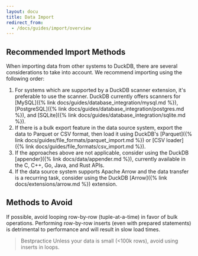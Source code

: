 ```yaml
---
layout: docu
title: Data Import
redirect_from:
  - /docs/guides/import/overview
---
```


## Recommended Import Methods

When importing data from other systems to DuckDB, there are several considerations to take into account.
We recommend importing using the following order:

1. For systems which are supported by a DuckDB scanner extension, it's preferable to use the scanner. DuckDB currently offers scanners for [MySQL]({% link docs/guides/database_integration/mysql.md %}), [PostgreSQL]({% link docs/guides/database_integration/postgres.md %}), and [SQLite]({% link docs/guides/database_integration/sqlite.md %}).
2. If there is a bulk export feature in the data source system, export the data to Parquet or CSV format, then load it using DuckDB's [Parquet]({% link docs/guides/file_formats/parquet_import.md %}) or [CSV loader]({% link docs/guides/file_formats/csv_import.md %}).
3. If the approaches above are not applicable, consider using the DuckDB [appender]({% link docs/data/appender.md %}), currently available in the C, C++, Go, Java, and Rust APIs.
4. If the data source system supports Apache Arrow and the data transfer is a recurring task, consider using the DuckDB [Arrow]({% link docs/extensions/arrow.md %}) extension.

## Methods to Avoid

If possible, avoid looping row-by-row (tuple-at-a-time) in favor of bulk operations.
Performing row-by-row inserts (even with prepared statements) is detrimental to performance and will result in slow load times.

> Bestpractice Unless your data is small (<100k rows), avoid using inserts in loops.
